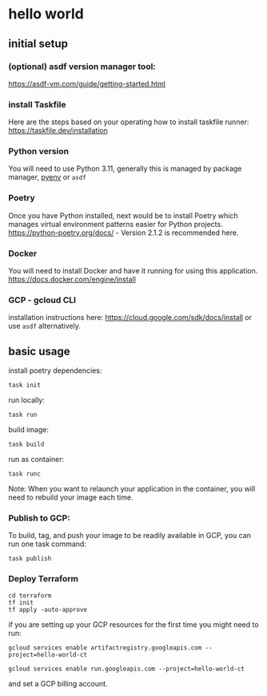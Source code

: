 # hello world

## initial setup

### (optional) asdf version manager tool:
https://asdf-vm.com/guide/getting-started.html

### install Taskfile

Here are the steps based on your operating how to install taskfile runner: https://taskfile.dev/installation

### Python version

You will need to use Python 3.11, generally this is managed by package manager, [pyenv](https://github.com/pyenv/pyenv) or `asdf`

### Poetry

Once you have Python installed, next would be to install Poetry which manages virtual environment patterns easier for Python projects. https://python-poetry.org/docs/ - Version 2.1.2 is recommended here.

### Docker

You will need to install Docker and have it running for using this application. https://docs.docker.com/engine/install

### GCP - gcloud CLI
installation instructions here: https://cloud.google.com/sdk/docs/install
or use `asdf` alternatively.

## basic usage
install poetry dependencies:
```
task init
```

run locally:
```
task run
```

build image:
```
task build
```

run as container:
```
task runc
```

Note: When you want to relaunch your application in the container, you will need to rebuild your image each time.

### Publish to GCP:

To build, tag, and push your image to be readily available in GCP, you can run one task command:
```
task publish
```

### Deploy Terraform
```
cd terraform
tf init
tf apply -auto-approve
```

if you are setting up your GCP resources for the first time you might need to run:
```
gcloud services enable artifactregistry.googleapis.com --project=hello-world-ct

gcloud services enable run.googleapis.com --project=hello-world-ct
```
and set a GCP billing account.